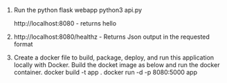 1. Run the python flask webapp
   python3 api.py

   http://localhost:8080 - returns hello
 
2. http://localhost:8080/healthz - Returns Json output in the requested format


4. Create a docker file to build, package, deploy, and run this application locally with Docker.
	Build the docket image as below and run the docker container.
		docker build -t app .
		docker run -d -p 8080:5000 app
